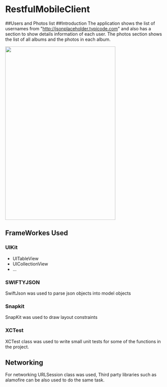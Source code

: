 # RestfulMobileClient
##Users and Photos list
##Introduction
The application shows the list of usernames from "http://jsonplaceholder.typicode.com"  and also has a section to show details information of each user.
The photos section shows the list of all albums and the photos in each album.


<img src="http://hanabelete.com/usersList.png" width="350" height="550">


## FrameWorkes Used

### UIKit

 * UITableView
 * UICollectionView
 * ...

### SWIFTYJSON
SwiftJson was used to parse json objects into model objects 

### Snapkit

SnapKit was used to draw layout constraints

### XCTest

XCTest class was used to write small unit tests for some of the functions in the project.

## Networking
For networking URLSession class was used, Third party libraries such as alamofire can be also used to do the same task.

